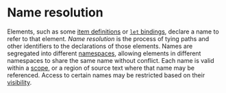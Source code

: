 # Name resolution

Elements, such as some [item definitions] or [`let` bindings], declare a name
to refer to that element. _Name resolution_ is the process of tying paths and
other identifiers to the declarations of those elements. Names are segregated
into different [namespaces], allowing elements in different namespaces to
share the same name without conflict. Each name is valid within a [scope], or
a region of source text where that name may be referenced. Access to certain
names may be restricted based on their [visibility].

[`let` bindings]: ../statements.md#let-statements
[item definitions]: ../items.md
[namespaces]: namespaces.md
[scope]: scopes.md
[visibility]: ../visibility-and-privacy.md
